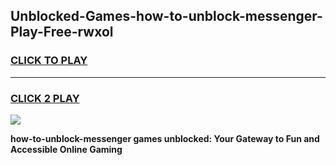 
## Unblocked-Games-how-to-unblock-messenger-Play-Free-rwxol
<h3>
<a href="https://premium76.site?title=how-to-unblock-messenger&ref=18A1">CLICK TO PLAY</a></h3>
<hr>

<h3>
<a href="https://premium76.site?title=how-to-unblock-messenger&ref=18A1">CLICK 2 PLAY</a>
  
</h3>

<a href="https://premium76.site?title=how-to-unblock-messenger&ref=18A1"><img src="https://clearcache.store/games.png"></a>


**how-to-unblock-messenger games unblocked: Your Gateway to Fun and Accessible Online Gaming**

